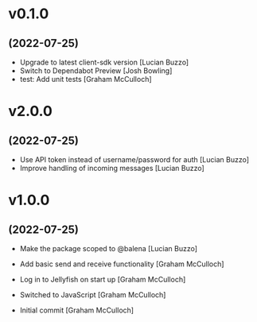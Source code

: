 # v0.1.0
## (2022-07-25)

* Upgrade to latest client-sdk version [Lucian Buzzo]
* Switch to Dependabot Preview [Josh Bowling]
* test: Add unit tests [Graham McCulloch]

# v2.0.0
## (2022-07-25)

* Use API token instead of username/password for auth [Lucian Buzzo]
* Improve handling of incoming messages [Lucian Buzzo]

# v1.0.0
## (2022-07-25)

* Make the package scoped to @balena [Lucian Buzzo]

* Add basic send and receive functionality [Graham McCulloch]
* Log in to Jellyfish on start up [Graham McCulloch]
* Switched to JavaScript [Graham McCulloch]
* Initial commit [Graham McCulloch]
